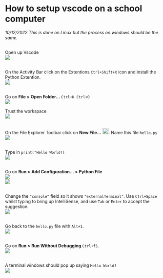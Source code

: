 # How to setup vscode on a school computer
*10/12/2022 This is done on Linux but the process on windows should be the same.*<br><br>

Open up Vscode
<br>![](1.png)<br><br>

On the Activity Bar click on the Extentions `Ctrl+Shift+X` icon
and install the Python Extention.
<br>![](2.png)<br><br>

Go on **File > Open Folder...** `Ctrl+K Ctrl+O`
<br>![](3.png)

Trust the workspace
<br>![](4.png)<br><br>

On the File Explorer Toolbar click on **New File...** <img src="new-file.svg" width="20em"/>. Name this file `hello.py` 
<br>![](5.png)<br><br>

Type in `print("Hello World!)`
<br>![](6.png)<br><br>

Go on **Run > Add Configuration... > Python File**
<br>![](7.png)<br>![](8.png)<br><br>

Change the `"console"` field so it shows `"externalTerminal"`. Use `Ctrl+Space` whilst typing to bring up IntelliSense, and use `Tab` or `Enter` to accept the suggestion.
<br>![](9.png)<br><br>

Go back to the `hello.py` file with `Alt+1`.
<br>![](10.png)<br><br>

Go on **Run > Run Without Debugging** `Ctrl+f5`.
<br>![](11.png)<br><br>

A terminal windows should pop up saying `Hello World!`
<br>![](12.png)
